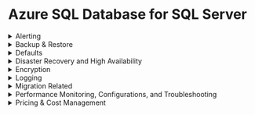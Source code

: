 # Azure SQL Database for SQL Server

<details>
  <summary>Alerting</summary>
  
# Alerting

**Azure SQL Server with 5 Azure SQL databases - can you get alert for overall CPU consumption?** - Yes, monitor the resource group
- https://docs.microsoft.com/en-us/azure/azure-monitor/platform/alerts-overview


</details>

<details>
  <summary>Backup & Restore</summary>
  
# Backup & Restore

**Can you backup with Azure Backup?** - yes

**Can Azure Backup restore a database backup to another server?** - yes

**Can you overwrite an existing database using a backup from another server/database during an Azure SQL Database `RESTORE`?** - no, restore as a different database or delete

**Can you issue `BACKUP DATABASE` in Azure SQL Database?** - no

**Can you issues `RESTORE DATABASE`?** - no, use [Powershell](https://docs.microsoft.com/en-us/azure/azure-sql/database/scripts/restore-database-powershell) or REST or portal

```powershell
Restore-AzSqlDatabase `
      -FromPointInTimeBackup `
      -PointInTime (Get-Date).AddMinutes(-7) `
      -ResourceGroupName $resourceGroupName `
      -ServerName $serverName `
      -TargetDatabaseName $pointInTimeRestoreDatabaseName `
      -ResourceId $database.ResourceID `
      -Edition "Standard" `
      -ServiceObjectiveName "S0"

# Note: For performing geo-restore for a managed instance database, use -FromGeoBackup parameter with restore. 
# Sample script: Restore-AzSqlDatabase -FromGeoBackup -ResourceGroupName "TargetResourceGroup" -ServerName "TargetServer" -TargetDatabaseName "RestoredDatabase" -ResourceId $GeoBackup.ResourceID -Edition "Standard" -RequestedServiceObjectiveName "S2"
```

</details>

<details>
  <summary>Defaults</summary>
  
# Defaults

**FORCE_PLAN?** - ON

**CREATE_INDEX** - OFF

**DROP_INDEX** - OFF

  </summary>
</details>

<details>
  <summary>Disaster Recovery and High Availability</summary>
  
# Disaster Recovery and High Availability

### Scenario: Goal 1: Want at least 2 readable copies of `Sales` database. Goal 2: Ensure that `Sales` remains available if a datacenter fails. How?

**Use Business Critical tier with Availability Zone**
- Premium or Business Critical tiers both leverage the **Premium availability model**
- "Premium availability" integrates compute resources (sqlservr.exe process) and storage (locally attached SSD) on a single node
- High availability is achieved by replicating both compute and storage to additional nodes creating a three to four-node cluster
- By default, the cluster of nodes for the premium availability model is created in the same datacenter
- Azure SQL Database can place different replicas of the Business Critical database to different availability zones in the same region
- To eliminate a single point of failure, the control ring is also duplicated across multiple zones as three gateway rings (GW)
- Reference: https://docs.microsoft.com/en-us/azure/azure-sql/database/high-availability-sla

**Want auto failover without data loss if data center fails - how?**
- Azure SQL Database Premium with Zone Redundancy

  </summary>
</details>

<details>
  <summary>Encryption</summary>
  
# Encryption

**How to set correct Azure Key Vault policy for column encryption and Always Encrypted?**
- `Set-AzKeyVaultAccessPolicy ... -PermissionsToKeys create,get,wrapKey,unwrapKey,sign,verify,list`
- https://docs.microsoft.com/en-us/azure/azure-sql/database/always-encrypted-azure-key-vault-configure?tabs=azure-powershell
- https://www.testpreptraining.com/tutorial/configuring-always-encrypted-by-using-azure-key-vault/

  </summary>
</details>

<details>
  <summary>Logging</summary>
  
# Logging 

### Log retention - Storage Accounts

**Default for SQL Insights for storage account?**

**What if you put a specific value in for SQL Insights retention?** - this will override the default

### Log retention - Log Analytics Workspace retention

**Configured as part of the workspace or as SQL server config?** - LAW

  </summary>
</details>


<details>
  <summary>Migration Related</summary>
  
# Migration Related

**SQL on local VM - how to assess compatibility with Azure SQL Database?** - Azure Database Migration **Assistant**

  </summary>
</details>

<details>
  <summary>Performance Monitoring, Configurations, and Troubleshooting</summary>
  
# Performance Monitoring, Configurations, and Troubleshooting

**Long running query - how to view execution plan?** - Live Query Statistics

**What DMV to see resource utilization?**
- `sys.resource_stats` returns CPU usage and storage data for an Azure SQL Database. It has database_name and start_time columns.
- https://docs.microsoft.com/en-us/sql/relational-databases/system-catalog-views/sys-resource-stats-azure-sql-database


  </summary>
</details> 



<details>
  <summary>Pricing & Cost Management</summary>
  
# Pricing & Cost Management

**Need 50,000 IOPs - what tier?**
- Business Critical or Hyperscale

### Serverless

**When to use?** - unpredictable usage pattern

**Can you pause databases due to inactivity?**
- Yes, Azure has an inactivity "Pause" option **for serverless**
- When the next user hits the database, it will be availabile within one minute if it is in a paused state
- https://docs.microsoft.com/en-us/azure/azure-sql/database/serverless-tier-overview

  </summary>
</details> 
